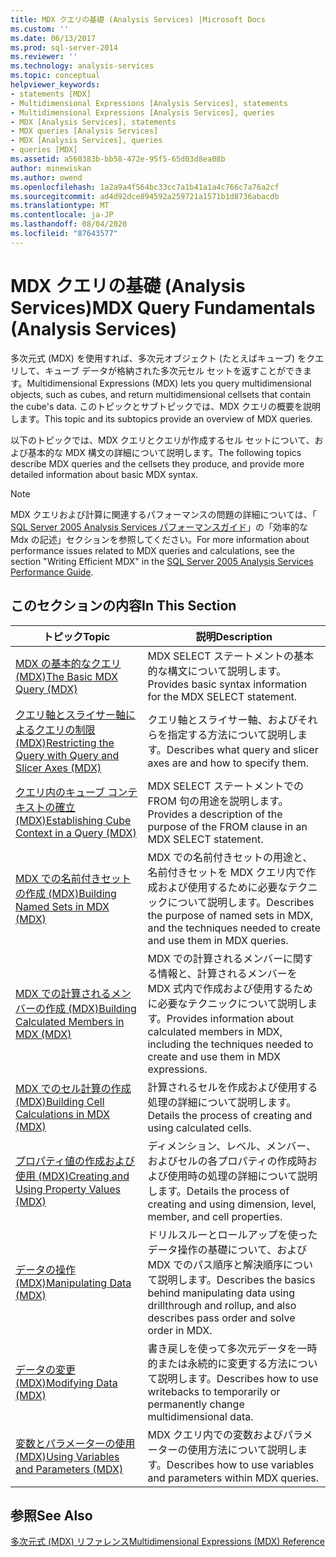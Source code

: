 ```yaml
---
title: MDX クエリの基礎 (Analysis Services) |Microsoft Docs
ms.custom: ''
ms.date: 06/13/2017
ms.prod: sql-server-2014
ms.reviewer: ''
ms.technology: analysis-services
ms.topic: conceptual
helpviewer_keywords:
- statements [MDX]
- Multidimensional Expressions [Analysis Services], statements
- Multidimensional Expressions [Analysis Services], queries
- MDX [Analysis Services], statements
- MDX queries [Analysis Services]
- MDX [Analysis Services], queries
- queries [MDX]
ms.assetid: a560383b-bb58-472e-95f5-65d03d8ea08b
author: minewiskan
ms.author: owend
ms.openlocfilehash: 1a2a9a4f564bc33cc7a1b41a1a4c766c7a76a2cf
ms.sourcegitcommit: ad4d92dce894592a259721a1571b1d8736abacdb
ms.translationtype: MT
ms.contentlocale: ja-JP
ms.lasthandoff: 08/04/2020
ms.locfileid: "87643577"
---
```

# <a name="mdx-query-fundamentals-analysis-services"></a><span data-ttu-id="f8e87-102">MDX クエリの基礎 (Analysis Services)</span><span class="sxs-lookup"><span data-stu-id="f8e87-102">MDX Query Fundamentals (Analysis Services)</span></span>
  <span data-ttu-id="f8e87-103">多次元式 (MDX) を使用すれば、多次元オブジェクト (たとえばキューブ) をクエリして、キューブ データが格納された多次元セル セットを返すことができます。</span><span class="sxs-lookup"><span data-stu-id="f8e87-103">Multidimensional Expressions (MDX) lets you query multidimensional objects, such as cubes, and return multidimensional cellsets that contain the cube's data.</span></span> <span data-ttu-id="f8e87-104">このトピックとサブトピックでは、MDX クエリの概要を説明します。</span><span class="sxs-lookup"><span data-stu-id="f8e87-104">This topic and its subtopics provide an overview of MDX queries.</span></span>  
  
 <span data-ttu-id="f8e87-105">以下のトピックでは、MDX クエリとクエリが作成するセル セットについて、および基本的な MDX 構文の詳細について説明します。</span><span class="sxs-lookup"><span data-stu-id="f8e87-105">The following topics describe MDX queries and the cellsets they produce, and provide more detailed information about basic MDX syntax.</span></span>  
  
> [!NOTE]  
>  <span data-ttu-id="f8e87-106">MDX クエリおよび計算に関連するパフォーマンスの問題の詳細については、「 [SQL Server 2005 Analysis Services パフォーマンスガイド](https://docsbay.net/Microsoft-SQL-Server-2005-Analysis-Services-Performance-Guide)」の「効率的な Mdx の記述」セクションを参照してください。</span><span class="sxs-lookup"><span data-stu-id="f8e87-106">For more information about performance issues related to MDX queries and calculations, see the section "Writing Efficient MDX" in the [SQL Server 2005 Analysis Services Performance Guide](https://docsbay.net/Microsoft-SQL-Server-2005-Analysis-Services-Performance-Guide).</span></span>  
  
## <a name="in-this-section"></a><span data-ttu-id="f8e87-107">このセクションの内容</span><span class="sxs-lookup"><span data-stu-id="f8e87-107">In This Section</span></span>  
  
|<span data-ttu-id="f8e87-108">トピック</span><span class="sxs-lookup"><span data-stu-id="f8e87-108">Topic</span></span>|<span data-ttu-id="f8e87-109">説明</span><span class="sxs-lookup"><span data-stu-id="f8e87-109">Description</span></span>|  
|-----------|-----------------|  
|[<span data-ttu-id="f8e87-110">MDX の基本的なクエリ &#40;MDX&#41;</span><span class="sxs-lookup"><span data-stu-id="f8e87-110">The Basic MDX Query &#40;MDX&#41;</span></span>](mdx-query-the-basic-query.md)|<span data-ttu-id="f8e87-111">MDX SELECT ステートメントの基本的な構文について説明します。</span><span class="sxs-lookup"><span data-stu-id="f8e87-111">Provides basic syntax information for the MDX SELECT statement.</span></span>|  
|[<span data-ttu-id="f8e87-112">クエリ軸とスライサー軸によるクエリの制限 &#40;MDX&#41;</span><span class="sxs-lookup"><span data-stu-id="f8e87-112">Restricting the Query with Query and Slicer Axes &#40;MDX&#41;</span></span>](mdx-query-and-slicer-axes-restricting-the-query.md)|<span data-ttu-id="f8e87-113">クエリ軸とスライサー軸、およびそれらを指定する方法について説明します。</span><span class="sxs-lookup"><span data-stu-id="f8e87-113">Describes what query and slicer axes are and how to specify them.</span></span>|  
|[<span data-ttu-id="f8e87-114">クエリ内のキューブ コンテキストの確立 &#40;MDX&#41;</span><span class="sxs-lookup"><span data-stu-id="f8e87-114">Establishing Cube Context in a Query &#40;MDX&#41;</span></span>](establishing-cube-context-in-a-query-mdx.md)|<span data-ttu-id="f8e87-115">MDX SELECT ステートメントでの FROM 句の用途を説明します。</span><span class="sxs-lookup"><span data-stu-id="f8e87-115">Provides a description of the purpose of the FROM clause in an MDX SELECT statement.</span></span>|  
|[<span data-ttu-id="f8e87-116">MDX での名前付きセットの作成 &#40;MDX&#41;</span><span class="sxs-lookup"><span data-stu-id="f8e87-116">Building Named Sets in MDX &#40;MDX&#41;</span></span>](mdx-named-sets-building-named-sets.md)|<span data-ttu-id="f8e87-117">MDX での名前付きセットの用途と、名前付きセットを MDX クエリ内で作成および使用するために必要なテクニックについて説明します。</span><span class="sxs-lookup"><span data-stu-id="f8e87-117">Describes the purpose of named sets in MDX, and the techniques needed to create and use them in MDX queries.</span></span>|  
|[<span data-ttu-id="f8e87-118">MDX での計算されるメンバーの作成 &#40;MDX&#41;</span><span class="sxs-lookup"><span data-stu-id="f8e87-118">Building Calculated Members in MDX &#40;MDX&#41;</span></span>](mdx-calculated-members-building-calculated-members.md)|<span data-ttu-id="f8e87-119">MDX での計算されるメンバーに関する情報と、計算されるメンバーを MDX 式内で作成および使用するために必要なテクニックについて説明します。</span><span class="sxs-lookup"><span data-stu-id="f8e87-119">Provides information about calculated members in MDX, including the techniques needed to create and use them in MDX expressions.</span></span>|  
|[<span data-ttu-id="f8e87-120">MDX でのセル計算の作成 &#40;MDX&#41;</span><span class="sxs-lookup"><span data-stu-id="f8e87-120">Building Cell Calculations in MDX &#40;MDX&#41;</span></span>](../../multidimensional-models-olap-logical-cube-objects/calculations.md)|<span data-ttu-id="f8e87-121">計算されるセルを作成および使用する処理の詳細について説明します。</span><span class="sxs-lookup"><span data-stu-id="f8e87-121">Details the process of creating and using calculated cells.</span></span>|  
|[<span data-ttu-id="f8e87-122">プロパティ値の作成および使用 (MDX)</span><span class="sxs-lookup"><span data-stu-id="f8e87-122">Creating and Using Property Values &#40;MDX&#41;</span></span>](../../creating-and-using-property-values-mdx.md)|<span data-ttu-id="f8e87-123">ディメンション、レベル、メンバー、およびセルの各プロパティの作成時および使用時の処理の詳細について説明します。</span><span class="sxs-lookup"><span data-stu-id="f8e87-123">Details the process of creating and using dimension, level, member, and cell properties.</span></span>|  
|[<span data-ttu-id="f8e87-124">データの操作 (MDX)</span><span class="sxs-lookup"><span data-stu-id="f8e87-124">Manipulating Data &#40;MDX&#41;</span></span>](mdx-data-manipulation-manipulating-data.md)|<span data-ttu-id="f8e87-125">ドリルスルーとロールアップを使ったデータ操作の基礎について、および MDX でのパス順序と解決順序について説明します。</span><span class="sxs-lookup"><span data-stu-id="f8e87-125">Describes the basics behind manipulating data using drillthrough and rollup, and also describes pass order and solve order in MDX.</span></span>|  
|[<span data-ttu-id="f8e87-126">データの変更 &#40;MDX&#41;</span><span class="sxs-lookup"><span data-stu-id="f8e87-126">Modifying Data &#40;MDX&#41;</span></span>](mdx-data-modification-modifying-data.md)|<span data-ttu-id="f8e87-127">書き戻しを使って多次元データを一時的または永続的に変更する方法について説明します。</span><span class="sxs-lookup"><span data-stu-id="f8e87-127">Describes how to use writebacks to temporarily or permanently change multidimensional data.</span></span>|  
|[<span data-ttu-id="f8e87-128">変数とパラメーターの使用 &#40;MDX&#41;</span><span class="sxs-lookup"><span data-stu-id="f8e87-128">Using Variables and Parameters &#40;MDX&#41;</span></span>](using-variables-and-parameters-mdx.md)|<span data-ttu-id="f8e87-129">MDX クエリ内での変数およびパラメーターの使用方法について説明します。</span><span class="sxs-lookup"><span data-stu-id="f8e87-129">Describes how to use variables and parameters within MDX queries.</span></span>|  
  
## <a name="see-also"></a><span data-ttu-id="f8e87-130">参照</span><span class="sxs-lookup"><span data-stu-id="f8e87-130">See Also</span></span>  
 [<span data-ttu-id="f8e87-131">多次元式 &#40;MDX&#41; リファレンス</span><span class="sxs-lookup"><span data-stu-id="f8e87-131">Multidimensional Expressions &#40;MDX&#41; Reference</span></span>](/sql/mdx/multidimensional-expressions-mdx-reference)  
  
  
